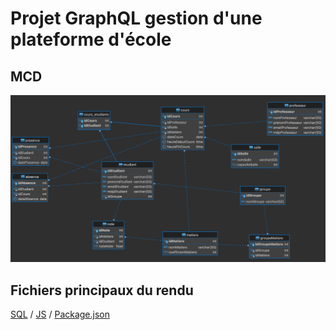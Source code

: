 # Projet GraphQL gestion d'une plateforme d'école

## MCD
![MCD](./MCD_DBeaver.png)

## Fichiers principaux du rendu
[SQL](./myefrei.sql) / 
[JS](./index.js) / 
[Package.json](./package.json)
